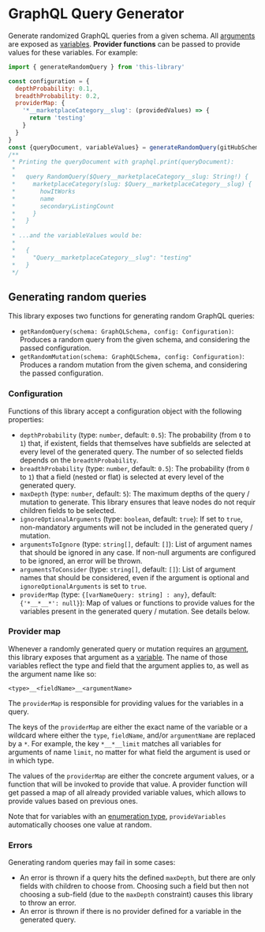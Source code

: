 # GraphQL Query Generator
Generate randomized GraphQL queries from a given schema. All [arguments](https://facebook.github.io/graphql/draft/#sec-Language.Arguments) are exposed as [variables](https://facebook.github.io/graphql/draft/#sec-Language.Variables). __Provider functions__ can be passed to provide values for these variables. For example:

```javascript
import { generateRandomQuery } from 'this-library'

const configuration = {
  depthProbability: 0.1,
  breadthProbability: 0.2,
  providerMap: {
    '*__marketplaceCategory__slug': (providedValues) => {
      return 'testing'
    }
  }
}
const {queryDocument, variableValues} = generateRandomQuery(gitHubSchema, configuration)
/**
 * Printing the queryDocument with graphql.print(queryDocument):
 * 
 *   query RandomQuery($Query__marketplaceCategory__slug: String!) {
 *     marketplaceCategory(slug: $Query__marketplaceCategory__slug) {
 *       howItWorks
 *       name
 *       secondaryListingCount
 *     }
 *   }
 * 
 * ...and the variableValues would be:
 * 
 *   {
 *     "Query__marketplaceCategory__slug": "testing"
 *   }
 */
```

## Generating random queries
This library exposes two functions for generating random GraphQL queries:

* `getRandomQuery(schema: GraphQLSchema, config: Configuration)`: Produces a random query from the given schema, and considering the passed configuration.
* `getRandomMutation(schema: GraphQLSchema, config: Configuration)`: Produces a random mutation from the given schema, and considering the passed configuration.


### Configuration
Functions of this library accept a configuration object with the following properties:

* `depthProbability` (type: `number`, default: `0.5`): The probability (from `0` to `1`) that, if existent, fields that themselves have subfields are selected at every level of the generated query. The number of so selected fields depends on the `breadthProbability`.
* `breadthProbability` (type: `number`, default: `0.5`): The probability (from `0` to `1`) that a field (nested or flat) is selected at every level of the generated query.
* `maxDepth` (type: `number`, default: `5`): The maximum depths of the query / mutation to generate. This library ensures that leave nodes do not requir children fields to be selected.
* `ignoreOptionalArguments` (type: `boolean`, default: `true`): If set to `true`, non-mandatory arguments will not be included in the generated query / mutation.
* `argumentsToIgnore` (type: `string[]`, default: `[]`): List of argument names that should be ignored in any case. If non-null arguments are configured to be ignored, an error will be thrown.
* `argumentsToConsider` (type: `string[]`, default: `[]`): List of argument names that should be considered, even if the argument is optional and `ignoreOptionalArguments` is set to `true`.
* `providerMap` (type: `{[varNameQuery: string] : any}`, default: `{'*__*__*': null}`): Map of values or functions to provide values for the variables present in the generated query / mutation. See details below.


### Provider map
Whenever a randomly generated query or mutation requires an [argument](https://facebook.github.io/graphql/draft/#sec-Language.Arguments), this library exposes that argument as a [variable](https://facebook.github.io/graphql/draft/#sec-Language.Variables). The name of those variables reflect the type and field that the argument applies to, as well as the argument name like so:

```
<type>__<fieldName>__<argumentName>
```

The `providerMap` is responsible for providing values for the variables in a query.

The keys of the `providerMap` are either the exact name of the variable or a wildcard where either the `type`, `fieldName`, and/or `argumentName` are replaced by a `*`. For example, the key `*__*__limit` matches all variables for arguments of name `limit`, no matter for what field the argument is used or in which type.

The values of the `providerMap` are either the concrete argument values, or a function that will be invoked to provide that value. A provider function will get passed a map of all already provided variable values, which allows to provide values based on previous ones.

Note that for variables with an [enumeration type](https://graphql.org/learn/schema/#enumeration-types), `provideVariables` automatically chooses one value at random.


### Errors
Generating random queries may fail in some cases:

* An error is thrown if a query hits the defined `maxDepth`, but there are only fields with children to choose from. Choosing such a field but then not choosing a sub-field (due to the `maxDepth` constraint) causes this library to throw an error.
* An error is thrown if there is no provider defined for a variable in the generated query.
